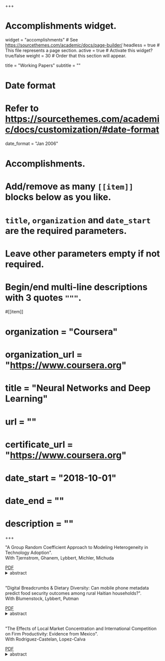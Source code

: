 +++
# Accomplishments widget.
widget = "accomplishments"  # See https://sourcethemes.com/academic/docs/page-builder/
headless = true  # This file represents a page section.
active = true  # Activate this widget? true/false
weight = 30  # Order that this section will appear.

title = "Working Papers"
subtitle = ""

# Date format
#   Refer to https://sourcethemes.com/academic/docs/customization/#date-format
date_format = "Jan 2006"

# Accomplishments.
#   Add/remove as many `[[item]]` blocks below as you like.
#   `title`, `organization` and `date_start` are the required parameters.
#   Leave other parameters empty if not required.
#   Begin/end multi-line descriptions with 3 quotes `"""`.

#[[item]]
#  organization = "Coursera"
#  organization_url = "https://www.coursera.org"
#  title = "Neural Networks and Deep Learning"
#  url = ""
#  certificate_url = "https://www.coursera.org"
#  date_start = "2018-10-01"
#  date_end = ""
#  description = ""


+++

<html>
<head>
<style>

details > summary::-webkit-details-marker {
  display: none;
}

</style>
</head>
<body>

<div class="row">
</div>

<i class="far fa-file-alt pub-icon" aria-hidden="true"></i>
  "A Group Random Coefficient Approach to Modeling Heterogeneity in Technology Adoption".<br>
  <span class="article-metadata li-cite-author">  <span>With Tjernstrom, Ghanem, Lybbert, Michler, Michuda</span> </span> 
  
  <div class="btn-links">
  <a class="btn btn-outline-primary my-1 mr-1 btn-sm" href="https://www.dropbox.com/s/cw20dnh92bh38gh/CPS_JEPS.pdf?dl=0" target="_blank" rel="noopener">  PDF </a> 
  <details><summary class="btn btn-outline-primary my-1 mr-1 btn-sm" display = "None">  abstract  </summary> 
  <br>
  Our paper revisits the econometric model that Suri (2011) (S2011) used in her study of heterogeneous returns to agricultural technology adoption. We propose an alternative group random coefficient (GRC) estimation strategy and revisit the empirical puzzle of why relatively few sub-Saharan farmers adopt modern technologies. Drawing on recent developments in the nonparametric panel identification literature, we start with an unrestricted GRC model that nonparametrically identifies the returns to adoption under time homogeneity. We show that the parameters of the S2011 correlated random coefficient model (CRC) can be identified from a restricted version of the GRC method. Specifically, the model in S2011 implies a key restriction that we call linearity in comparative advantage (LCA). Our unrestricted GRC model can be used to detect identification concerns for key structural parameters from the CRC model. We illustrate our method using the same data set as the original study and find that the motivating empirical puzzle remains unsolved.
</details>
</div>  

<br>

<i class="far fa-file-alt pub-icon" aria-hidden="true"></i>
  "Digital Breadcrumbs & Dietary Diversity: Can mobile phone metadata predict food security outcomes among rural Haitian households?".<br>
  <span class="article-metadata li-cite-author">  <span>With Blumenstock, Lybbert, Putman</span> </span> 
  
  <div class="btn-links">
  <a class="btn btn-outline-primary my-1 mr-1 btn-sm" href="" target="_blank" rel="noopener">  PDF </a> 
  <details><summary class="btn btn-outline-primary my-1 mr-1 btn-sm" display = "None">  abstract  </summary> 
  <br>
  Understanding whether a given product, program or intervention improves livelihoods is as important as it is challenging. While established impact evaluation techniques can provide credible evidence of impact, they can also be expensive and lack representativeness at scale because they require active survey-based data collection – often for a spatially clustered subset of beneficiaries. Building on encouraging research that uses mobile phone records (CDRs) in developing countries to predict household wealth, we test whether CDRs might offer a big data substitute for survey-based measures of food security and thus enable CDR-based impact evaluation. We use a World Food Programme emergency unconditional cash transfer in response to a severe drought in Haiti combined with CDRs from the dominant mobile network operator as the basis for this test. A conventional survey-based regression discontinuity evaluation of the transfer shows that it measurably improved food consumption, food security and dietary diversity outcomes of beneficiaries. With these benchmark impacts in hand, we then turn to machine learning to predict these outcomes using household CDRs. We are unable to predict these outcomes with any meaningful degree of accuracy. With noisy predicted outcomes, we are unable to replicate our conventional impact estimates. We conclude with a post-mortem discussion of our failure in this context and application to extract any real predictive content from CDRs. While these data clearly offer potent new insights about development processes and outcomes, appreciating their limitations in such applications is a critical prerequisite to tapping their full promise and possibilities as a novel data source. 

</details>
</div>

<br>

<i class="far fa-file-alt pub-icon" aria-hidden="true"></i>
  "The Effects of Local Market Concentration and International Competition on Firm Productivity: Evidence from Mexico".<br>
  <span class="article-metadata li-cite-author">  <span>With Rodriguez-Castelan, Lopez-Calva </span> </span> 
  
  <div class="btn-links">
  <a class="btn btn-outline-primary my-1 mr-1 btn-sm" href="https://elibrary.worldbank.org/doi/abs/10.1596/1813-9450-9210" target="_blank" rel="noopener">  PDF </a> 
  <details><summary class="btn btn-outline-primary my-1 mr-1 btn-sm" display = "None">  abstract  </summary> 
  <br>
  Although market concentration is one of the main impediments to productivity growth globally, data constraints have limited its analysis to developed countries or cross-country studies based on definitions of market concentration across nations and industries. This paper takes advantage of a database that is unusual by developing-country standards by means of leveraging the richness of five rounds of the Mexican Manufacturing Census between 1994 and 2014. The data allow estimation of the effects of local industry concentration on productivity. The main results show that a decline by 10 points in the Herfindahl-Hirschman index (on a 0–100 scale), a measure of market concentration, explains an increase by 1 percent in the total factor productivity of revenue. Local industry concentration also has heterogeneous effects on productivity across industries, while its impact on productivity varies by level of exposure to international markets. The results here show that the effect of greater exposure to trade offsets and, in most cases, reverses the negative effects of local concentration on productivity. These results are robust to specifications based on the estimation of firm productivity using the panels of establishment data from the 2009 and 2014 rounds of the economic census, to controlling for a proxy of markups, and to the use of alternate indicators of local industry concentration.

</details>

</div>


